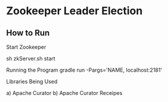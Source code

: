 # Zookeeper Leader Election


## How to Run


Start Zookeeper


sh zkServer.sh start


Running the Program
gradle run -Pargs='NAME, localhost:2181'


Libraries Being Used

a) Apache Curator
b) Apache Curator Receipes
